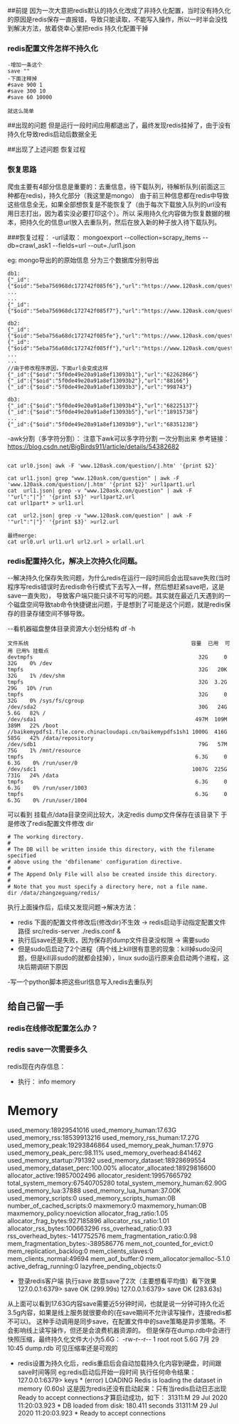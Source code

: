 ##前提
因为一次大意把redis默认的持久化改成了非持久化配置，当时没有持久化的原因是redis保存一直报错，导致只能读取，不能写入操作，所以一时半会没找到解决方法，放着侥幸心里把redis
持久化配置干掉
### redis配置文件怎样不持久化
```
-增加一条这个
save ""
-下面注释掉
#save 900 1
#save 300 10
#save 60 10000

就这么简单
```

##出现的问题
但是运行一段时间应用都退出了，最终发现redis挂掉了，由于没有持久化导致redis启动后数据全无

##出现了上述问题 恢复过程
### 恢复思路
爬虫主要有4部分信息是重要的：去重信息，待下载队列，待解析队列(前面这三种都在redis)，持久化部分（我这里是mongo）
由于前三种信息都在redis中导致这些信息全无，如果全部想恢复是不能恢复了（由于每次下载放入队列的url没有用日志打出，因为着实没必要打印这个）。所以
采用持久化内容做为恢复数据的根本，把持久化的信息url放入去重队列，然后在放入新的种子放入待下载队列。

###恢复过程：
-url读取：
mongoexport --collection=scrapy_items --db=crawl_ask1 --fields=url --out=./url1.json

eg: mongo导出的的原始信息 分为三个数据库分别导出

```
db1:
{"_id":{"$oid":"5eba756968dc172742f085f6"},"url":"https://www.120ask.com/question/41691482.htm"}
...
...
{"_id":{"$oid":"5eba756968dc172742f085f7"},"url":"https://www.120ask.com/question/40605309.htm"}

db2:
{"_id":{"$oid":"5eba756a68dc172742f085fe"},"url":"https://www.120ask.com/question/11614458.htm"}
{"_id":{"$oid":"5eba756a68dc172742f085ff"},"url":"https://www.120ask.com/question/70591891.htm"}
...
...
//由于修改程序原因，下面url会变成这样
{"_id":{"$oid":"5f0de49e20a91a8ef13093b1"},"url":"62262866"}
{"_id":{"$oid":"5f0de49e20a91a8ef13093b2"},"url":"88166"}
{"_id":{"$oid":"5f0de49e20a91a8ef13093b3"},"url":"998743"}

db3:
{"_id":{"$oid":"5f0de49e20a91a8ef13093b4"},"url":"68225137"}
{"_id":{"$oid":"5f0de49e20a91a8ef13093b5"},"url":"18915738"}
...
{"_id":{"$oid":"5f0de49e20a91a8ef13093b9"},"url":"68351238"}
```

-awk分割（多字符分割）：
注意下awk可以多字符分割 一次分割出来 参考链接：https://blog.csdn.net/BigBirds911/article/details/54382682
```

cat url0.json| awk -F 'www.120ask.com/question/|.htm' '{print $2}'  

cat url1.json| grep "www.120ask.com/question" | awk -F 'www.120ask.com/question/|.htm' '{print $2}' >url1part1.url 
cat  url1.json| grep -v "www.120ask.com/question" | awk -F '"url":"|"}' '{print $3}' >url1part2.url
cat url1part* > url1.url

cat  url2.json| grep -v "www.120ask.com/question" | awk -F '"url":"|"}' '{print $3}' >url2.url

最终merge:
cat url0.url url1.url url2.url > urlall.url
```



### redis配置持久化，解决上次持久化问题。
--解决持久化保存失败问题，为什么redis在运行一段时间后会出现save失败(当时程序写redis错误时去redis命令行模式下去写入一样，然后想赶紧save吧，这是save一直失败)，
导致客户端只能只读不可写的问题。其实就在最近几天遇到的一个磁盘空间导致tab命令快捷键出问题，于是想到了可能是这个问题，就是redis保存的目录存储空间不够导致。

--看机器磁盘整体目录资源大小划分结构 df -h
```angular2
文件系统                                                   容量  已用  可用 已用% 挂载点
devtmpfs                                                    32G     0   32G    0% /dev
tmpfs                                                       32G   20K   32G    1% /dev/shm
tmpfs                                                       32G  3.2G   29G   10% /run
tmpfs                                                       32G     0   32G    0% /sys/fs/cgroup
/dev/sda2                                                   30G   24G  5.6G   82% /
/dev/sda1                                                  497M  109M  389M   22% /boot
//baikemypdfs1.file.core.chinacloudapi.cn/baikemypdfs1sh1 1000G  416G  585G   42% /data/repository
/dev/sdb1                                                   79G   57M   75G    1% /mnt/resource
tmpfs                                                      6.3G     0  6.3G    0% /run/user/0
/dev/sdc1                                                 1007G  225G  731G   24% /data
tmpfs                                                      6.3G     0  6.3G    0% /run/user/1003
tmpfs                                                      6.3G     0  6.3G    0% /run/user/1004
```
可以看到 挂载点/data目录空间比较大，决定redis dump文件保存在该目录下
于是修改了redis配置文件修改 dir
```
# The working directory.
#
# The DB will be written inside this directory, with the filename specified
# above using the 'dbfilename' configuration directive.
#
# The Append Only File will also be created inside this directory.
#
# Note that you must specify a directory here, not a file name.
dir /data/zhangzeguang/redis/
```
执行上面操作后，后续又发现问题->解决方法：
- redis 下面的配置文件修改后(修改dir)不生效 -> redis启动手动指定配置文件路径 src/redis-server ./redis.conf &
- 执行后save还是失败，因为保存的dump文件目录没权限 -> 需要sudo
- 但是sudo后启动了2个进程（两个线上kill很有意思的现象：kill掉sudo没问题，但是kill非sudo的就都会挂掉），linux sudo运行原来会启动两个进程，这块后期调研下原因




-写一个python脚本把这些url信息写入redis去重队列


## 给自己留一手
### redis在线修改配置怎么办？


### redis save一次需要多久
redis现在内存信息：
- 执行： info memory
# Memory
used_memory:18929541016
used_memory_human:17.63G
used_memory_rss:18539913216
used_memory_rss_human:17.27G
used_memory_peak:19293846864
used_memory_peak_human:17.97G
used_memory_peak_perc:98.11%
used_memory_overhead:841462
used_memory_startup:791392
used_memory_dataset:18928699554
used_memory_dataset_perc:100.00%
allocator_allocated:18929816600
allocator_active:19857002496
allocator_resident:19957665792
total_system_memory:67540705280
total_system_memory_human:62.90G
used_memory_lua:37888
used_memory_lua_human:37.00K
used_memory_scripts:0
used_memory_scripts_human:0B
number_of_cached_scripts:0
maxmemory:0
maxmemory_human:0B
maxmemory_policy:noeviction
allocator_frag_ratio:1.05
allocator_frag_bytes:927185896
allocator_rss_ratio:1.01
allocator_rss_bytes:100663296
rss_overhead_ratio:0.93
rss_overhead_bytes:-1417752576
mem_fragmentation_ratio:0.98
mem_fragmentation_bytes:-389586776
mem_not_counted_for_evict:0
mem_replication_backlog:0
mem_clients_slaves:0
mem_clients_normal:49694
mem_aof_buffer:0
mem_allocator:jemalloc-5.1.0
active_defrag_running:0
lazyfree_pending_objects:0

- 登录redis客户端 执行save 故意save了2次（主要想看平均值）看下效果
127.0.0.1:6379> save
OK
(299.99s)
127.0.0.1:6379> save
OK
(283.63s)

从上面可以看到17.63G内容save需要近5分钟时间，也就是说一分钟可持久化近3.5g内容，如果是线上服务就很要命的(在save期间不允许读写操作，连接redis都不可以)。
这种手动调用是同步save，在配置文件中的save策略是异步策略。不会影响线上读写操作，但还是会浪费机器资源的。
但是保存在dump.rdb中会进行快照压缩，最终持久化文件大小为5.6G：
-rw-r--r--  1 root         root         5.6G 7月  29 10:45 dump.rdb
可见压缩率还是可观的

- redis设置为持久化后，redis重启后会自动加载持久化内容到硬盘，时间跟save时间等同
eg:redis启动后开始一段时间 执行任何命令结果：
127.0.0.1:6379> keys *
(error) LOADING Redis is loading the dataset in memory
(0.60s)
这是因为redis还没有启动起来：只有当redis启动日志出现 Ready to accept connections才算启动成功，如下：
31311:M 29 Jul 2020 11:20:03.923 * DB loaded from disk: 180.411 seconds
31311:M 29 Jul 2020 11:20:03.923 * Ready to accept connections






